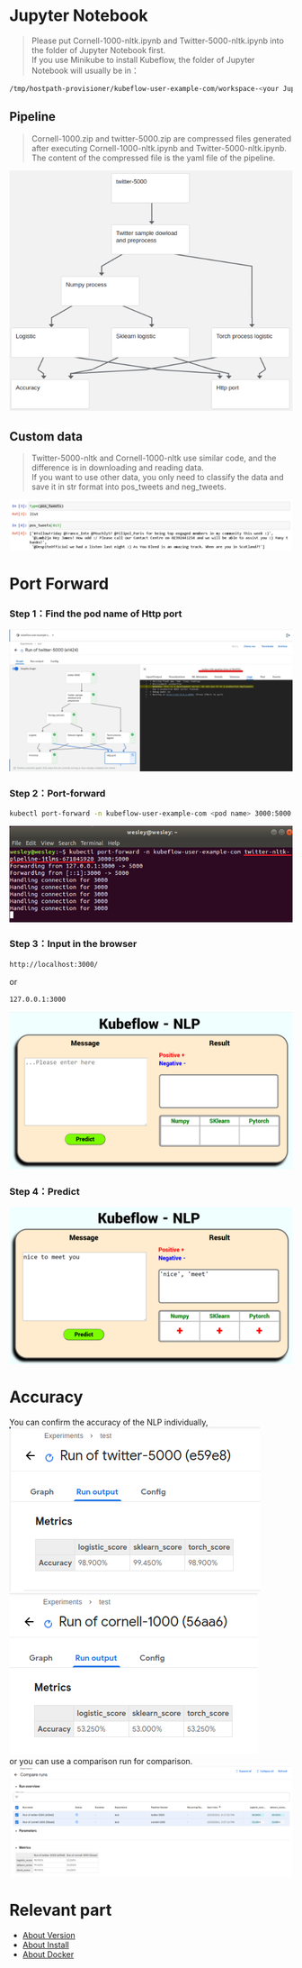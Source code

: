 # Jupyter Notebook
> Please put Cornell-1000-nltk.ipynb and Twitter-5000-nltk.ipynb into the folder of Jupyter Notebook first. \
> If you use Minikube to install Kubeflow, the folder of Jupyter Notebook will usually be in：
```Bash
/tmp/hostpath-provisioner/kubeflow-user-example-com/workspace-<your Jupyter name>
```

## Pipeline
> Cornell-1000.zip and twitter-5000.zip are compressed files generated after executing Cornell-1000-nltk.ipynb and Twitter-5000-nltk.ipynb. \
> The content of the compressed file is the yaml file of the pipeline.

<img src="https://github.com/WEICHINLIN/Kubeflow---Natural-Language-Processing/blob/main/4.%20Image/pipeline.png" alt="pipeline"/><br/>

## Custom data
> Twitter-5000-nltk and Cornell-1000-nltk use similar code, and the difference is in downloading and reading data. \
> If you want to use other data, you only need to classify the data and save it in str format into pos_tweets and neg_tweets.

<img src="https://github.com/WEICHINLIN/Kubeflow---Natural-Language-Processing/blob/main/4.%20Image/data%20list.png" alt="data list"/><br/>

# Port Forward

### Step 1：Find the pod name of Http port
<img src="https://github.com/WEICHINLIN/Kubeflow---Natural-Language-Processing/blob/main/4.%20Image/nltk.jpg" alt="nltk pod"/><br/>

### Step 2：Port-forward
```Bash
kubectl port-forward -n kubeflow-user-example-com <pod name> 3000:5000
```
<img src="https://github.com/WEICHINLIN/Kubeflow---Natural-Language-Processing/blob/main/4.%20Image/port%20forward.png" alt="nltk pod port forward"/><br/>

### Step 3：Input in the browser
```Bash
http://localhost:3000/
```
or
```Bash
127.0.0.1:3000
```
<img src="https://github.com/WEICHINLIN/Kubeflow---Natural-Language-Processing/blob/main/4.%20Image/NLP.png" alt="NLP"/><br/>

### Step 4：Predict
<img src="https://github.com/WEICHINLIN/Kubeflow---Natural-Language-Processing/blob/main/4.%20Image/nice%20to%20meet%20you.png" alt="nice to meet you"/><br/>

# Accuracy
You can confirm the accuracy of the NLP individually,
<img src="https://github.com/WEICHINLIN/Kubeflow---Natural-Language-Processing/blob/main/4.%20Image/twitter-5000%20accuracy.png" alt="twitter"/><br/>
<img src="https://github.com/WEICHINLIN/Kubeflow---Natural-Language-Processing/blob/main/4.%20Image/cornell-1000%20accuracy.png" alt="cornell"/><br/>
or you can use a comparison run for comparison.
<img src="https://github.com/WEICHINLIN/Kubeflow---Natural-Language-Processing/blob/main/4.%20Image/compare%20runs.png" alt="compare"/><br/>
# Relevant part

* [About Version](https://github.com/WEICHINLIN/Kubeflow---Natural-Language-Processing/blob/main/README.md)
* [About Install](https://github.com/WEICHINLIN/Kubeflow---Natural-Language-Processing/blob/main/1.%20Install/Install.md)
* [About Docker](https://github.com/WEICHINLIN/Kubeflow---Natural-Language-Processing/blob/main/2.%20Docker/Docker.md)

